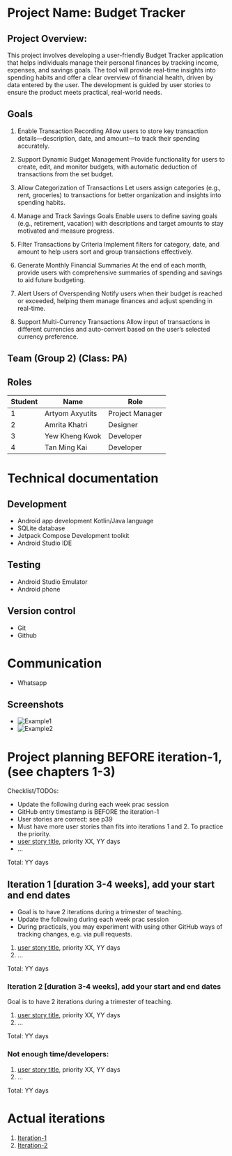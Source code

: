 # Project Name: Budget Tracker

## Project Overview:
This project involves developing a user-friendly Budget Tracker application that helps individuals manage their personal finances by tracking income, expenses, and savings goals. The tool will provide real-time insights into spending habits and offer a clear overview of financial health, driven by data entered by the user. The development is guided by user stories to ensure the product meets practical, real-world needs.

## Goals
1. Enable Transaction Recording
Allow users to store key transaction details—description, date, and amount—to track their spending accurately.

2. Support Dynamic Budget Management
Provide functionality for users to create, edit, and monitor budgets, with automatic deduction of transactions from the set budget.

3. Allow Categorization of Transactions
Let users assign categories (e.g., rent, groceries) to transactions for better organization and insights into spending habits.

4. Manage and Track Savings Goals
Enable users to define saving goals (e.g., retirement, vacation) with descriptions and target amounts to stay motivated and measure progress.

5. Filter Transactions by Criteria
Implement filters for category, date, and amount to help users sort and group transactions effectively.

6. Generate Monthly Financial Summaries
At the end of each month, provide users with comprehensive summaries of spending and savings to aid future budgeting.

7. Alert Users of Overspending
Notify users when their budget is reached or exceeded, helping them manage finances and adjust spending in real-time.

8. Support Multi-Currency Transactions
Allow input of transactions in different currencies and auto-convert based on the user’s selected currency preference.

## Team (Group 2) (Class: PA)
## Roles
| Student | Name | Role |
|---|---|---|
|1|Artyom Axyutits|Project Manager|
|2|Amrita Khatri|Designer|
|3|Yew Kheng Kwok|Developer|
|4|Tan Ming Kai|Developer|

# Technical documentation
## Development
- Android app development Kotlin/Java language
- SQLite database
- Jetpack Compose Development toolkit
- Android Studio IDE
## Testing
- Android Studio Emulator
- Android phone
## Version control
- Git
- Github
# Communication
- Whatsapp

## Screenshots
- ![Example1](https://github.com/Tan-ming-kai/CP3407/blob/main/Iteration%201%20Screenshots/android_studio_ide.png?raw=true)
- ![Example2](https://github.com/Tan-ming-kai/CP3407/blob/main/Iteration%201%20Screenshots/i1.png?raw=true)


# Project planning BEFORE iteration-1, (see chapters 1-3)
Checklist/TODOs: 
* Update the following during each week prac session
* GitHub entry timestamp is BEFORE the iteration-1
* User stories are correct: see p39
* Must have more user stories than fits into iterations 1 and 2. To practice the priority.
* [user story title](./user_stories/user_story_01_title.md), priority XX, YY days 
* ...

Total: YY days


## Iteration 1 [duration 3-4 weeks], add your start and end dates 

* Goal is to have 2 iterations during a trimester of teaching.
* Update the following during each week prac session
* During practicals, you may experiment with using other GitHub ways of tracking changes, e.g. via pull requests.

1. [user story title](./user_stories/user_story_01_title.md), priority XX, YY days 
2. ...

Total: YY days


### Iteration 2 [duration 3-4 weeks], add your start and end dates
Goal is to have 2 iterations during a trimester of teaching.
1. [user story title](./user_stories/user_story_01_title.md), priority XX, YY days 
2. ...

Total: YY days

### Not enough time/developers: 
1. [user story title](./user_stories/user_story_01_title.md), priority XX, YY days 
2. ...

Total: YY days

# Actual iterations
1. [Iteration-1](./iteration_1.md)
2. [Iteration-2](./iteration_2.md)


